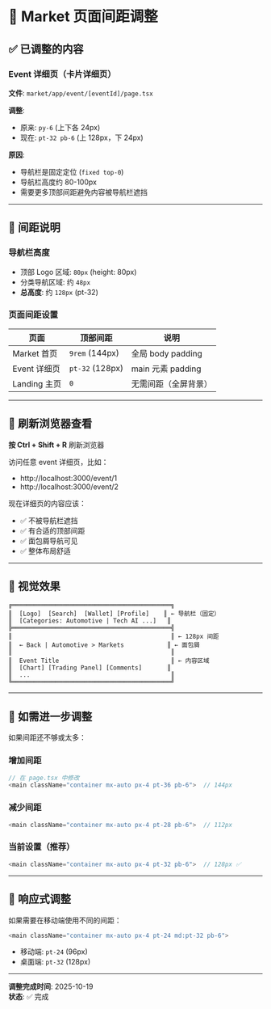 # 📏 Market 页面间距调整

## ✅ 已调整的内容

### Event 详细页（卡片详细页）

**文件**: `market/app/event/[eventId]/page.tsx`

**调整**:
- 原来: `py-6` (上下各 24px)
- 现在: `pt-32 pb-6` (上 128px，下 24px)

**原因**:
- 导航栏是固定定位 (`fixed top-0`)
- 导航栏高度约 80-100px
- 需要更多顶部间距避免内容被导航栏遮挡

---

## 📐 间距说明

### 导航栏高度
- 顶部 Logo 区域: `80px` (height: 80px)
- 分类导航区域: 约 `48px`
- **总高度**: 约 `128px` (pt-32)

### 页面间距设置

| 页面 | 顶部间距 | 说明 |
|------|---------|------|
| Market 首页 | `9rem` (144px) | 全局 body padding |
| Event 详细页 | `pt-32` (128px) | main 元素 padding |
| Landing 主页 | `0` | 无需间距（全屏背景） |

---

## 🚀 刷新浏览器查看

**按 Ctrl + Shift + R** 刷新浏览器

访问任意 event 详细页，比如：
- http://localhost:3000/event/1
- http://localhost:3000/event/2

现在详细页的内容应该：
- ✅ 不被导航栏遮挡
- ✅ 有合适的顶部间距
- ✅ 面包屑导航可见
- ✅ 整体布局舒适

---

## 🎨 视觉效果

```
╔════════════════════════════════════════════╗
║  [Logo]  [Search]  [Wallet] [Profile]    ║ ← 导航栏（固定）
║  [Categories: Automotive | Tech AI ...]   ║
╠════════════════════════════════════════════╣
║                                            ║ ← 128px 间距
║  ← Back | Automotive > Markets            ║ ← 面包屑
║                                            ║
║  Event Title                               ║ ← 内容区域
║  [Chart] [Trading Panel] [Comments]       ║
║  ...                                       ║
╚════════════════════════════════════════════╝
```

---

## 🔧 如需进一步调整

如果间距还不够或太多：

### 增加间距
```typescript
// 在 page.tsx 中修改
<main className="container mx-auto px-4 pt-36 pb-6">  // 144px
```

### 减少间距
```typescript
<main className="container mx-auto px-4 pt-28 pb-6">  // 112px
```

### 当前设置（推荐）
```typescript
<main className="container mx-auto px-4 pt-32 pb-6">  // 128px ✅
```

---

## 📱 响应式调整

如果需要在移动端使用不同的间距：

```typescript
<main className="container mx-auto px-4 pt-24 md:pt-32 pb-6">
```

- 移动端: `pt-24` (96px)
- 桌面端: `pt-32` (128px)

---

**调整完成时间**: 2025-10-19  
**状态**: ✅ 完成


